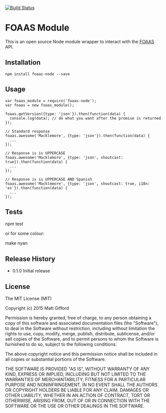 [![Build Status](https://travis-ci.org/coldfumonkeh/foaas.svg)](https://travis-ci.org/coldfumonkeh/foaas)

# FOAAS Module

This is an open source Node module wrapper to interact with the [FOAAS](http://foaas.herokuapp.com/) API.

## Installation

    npm install foaas-node --save

## Usage

    var foaas_module = require('foaas-node');
    var foaas = new foaas_module();

    foaas.getVersion({type: 'json'}).then(function(data) {
      console.log(data); // do what you want after the promise is returned
    });

    // Standard response
    foaas.awesome('Macklemore', {type: 'json'}).then(function(data) {
      ...
    });

    // Response is is UPPERCASE
    foaas.awesome('Macklemore', {type: 'json', shoutcast: true}).then(function(data) {
      ...
    });

    // Response is is UPPERCASE AND Spanish
    foaas.awesome('Macklemore', {type: 'json', shoutcast: true, i18n: 'es'}).then(function(data) {
      ...
    });

## Tests

  npm test

or for some colour:

  make nyan


## Release History

* 0.1.0 Initial release

## License

The MIT License (MIT)

Copyright (c) 2015 Matt Gifford

Permission is hereby granted, free of charge, to any person obtaining a copy
of this software and associated documentation files (the "Software"), to deal
in the Software without restriction, including without limitation the rights
to use, copy, modify, merge, publish, distribute, sublicense, and/or sell
copies of the Software, and to permit persons to whom the Software is
furnished to do so, subject to the following conditions:

The above copyright notice and this permission notice shall be included in all
copies or substantial portions of the Software.

THE SOFTWARE IS PROVIDED "AS IS", WITHOUT WARRANTY OF ANY KIND, EXPRESS OR
IMPLIED, INCLUDING BUT NOT LIMITED TO THE WARRANTIES OF MERCHANTABILITY,
FITNESS FOR A PARTICULAR PURPOSE AND NONINFRINGEMENT. IN NO EVENT SHALL THE
AUTHORS OR COPYRIGHT HOLDERS BE LIABLE FOR ANY CLAIM, DAMAGES OR OTHER
LIABILITY, WHETHER IN AN ACTION OF CONTRACT, TORT OR OTHERWISE, ARISING FROM,
OUT OF OR IN CONNECTION WITH THE SOFTWARE OR THE USE OR OTHER DEALINGS IN THE
SOFTWARE.
